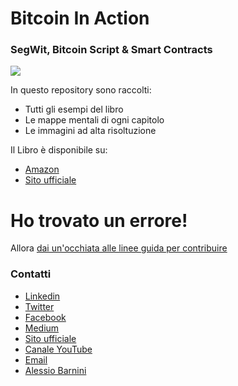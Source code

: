# Bitcoin In Action
### SegWit, Bitcoin Script & Smart Contracts


<img src="https://i.ibb.co/PMLtdJf/Copertina-Youtube.png">


In questo repository sono raccolti:

* Tutti gli esempi del libro 
* Le mappe mentali di ogni capitolo
* Le immagini ad alta risoltuzione

Il Libro è disponibile su:

* [Amazon](https://amzn.to/3pJcXj1)
* [Sito ufficiale](https://bit.ly/38RtF9x)


# Ho trovato un errore!

Allora [dai un'occhiata alle linee guida per contribuire](CONTRIBUTING.md)

### Contatti
- [Linkedin](http://bit.ly/2H38ovs)
- [Twitter](https://twitter.com/satoshiwantsyou)
- [Facebook](https://www.facebook.com/satoshiwantsyou)
- [Medium](https://medium.com/@satoshiwantsyou)
- [Sito ufficiale](https://www.corsobitcoin.com)
- [Canale YouTube](https://www.youtube.com/BitcoinInAction)
- [Email](corsobitcoin@gmail.com)
- [Alessio Barnini](https://www.linkedin.com/in/alessiobarnini/)
